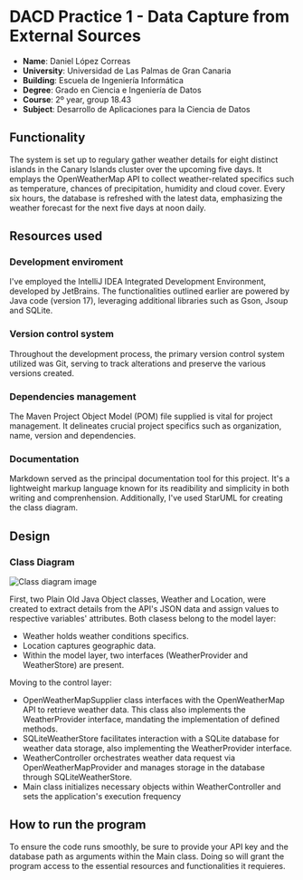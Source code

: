 # DACD Practice 1 - Data Capture from External Sources
- **Name**: Daniel López Correas
- **University**: Universidad de Las Palmas de Gran Canaria
- **Building**: Escuela de Ingeniería Informática
- **Degree**: Grado en Ciencia e Ingeniería de Datos
- **Course**: 2º year, group 18.43
- **Subject**: Desarrollo de Aplicaciones para la Ciencia de Datos

## Functionality

The system is set up to regulary gather weather details for eight distinct islands in the Canary Islands cluster over the upcoming five days. It emplays the OpenWeatherMap API to collect weather-related specifics such as temperature, chances of precipitation, humidity and cloud cover. Every six hours, the database is refreshed with the latest data, emphasizing the weather forecast for the next five days at noon daily.

## Resources used
### Development enviroment
I've employed the IntelliJ IDEA Integrated Development Environment, developed by JetBrains. The functionalities outlined earlier are powered by Java code (version 17), leveraging additional libraries such as Gson, Jsoup and SQLite.
### Version control system
Throughout the development process, the primary version control system utilized was Git, serving to track alterations and preserve the various versions created.
### Dependencies management
The Maven Project Object Model (POM) file supplied is vital for project management. It delineates crucial project specifics such as organization, name, version and dependencies.
### Documentation
Markdown served as the principal documentation tool for this project. It's a lightweight markup language known for its readibility and simplicity in both writing and comprenhension. Additionally, I've used StarUML for creating the class diagram.


## Design
### Class Diagram

![Class diagram image](.png)

First, two Plain Old Java Object classes, Weather and Location, were created to extract details from the API's JSON data and assign values to respective variables' attributes. Both clasess belong to the model layer:

- Weather holds weather conditions specifics.
- Location captures geographic data.
- Within the model layer, two interfaces (WeatherProvider and WeatherStore) are present.

Moving to the control layer:

- OpenWeatherMapSupplier class interfaces with the OpenWeatherMap API to retrieve weather data. This class also implements the WeatherProvider interface, mandating the implementation of defined methods.
- SQLiteWeatherStore facilitates interaction with a SQLite database for weather data storage, also implementing the WeatherProvider interface.
- WeatherController orchestrates weather data request via OpenWeatherMapProvider and manages storage in the database through SQLiteWeatherStore.
- Main class initializes necessary objects within WeatherController and sets the application's execution frequency

## How to run the program
To ensure the code runs smoothly, be sure to provide your API key and the database path as arguments within the Main class. Doing so will grant the program access to the essential resources and functionalities it requieres.
